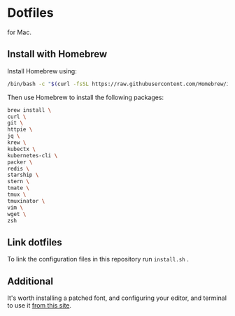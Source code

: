 # Dotfiles

for Mac.

## Install with Homebrew

Install Homebrew using:

```bash
/bin/bash -c "$(curl -fsSL https://raw.githubusercontent.com/Homebrew/install/HEAD/install.sh)"
```

Then use Homebrew to install the following packages:

```bash
brew install \
curl \
git \
httpie \
jq \
krew \
kubectx \
kubernetes-cli \
packer \
redis \
starship \
stern \
tmate \
tmux \
tmuxinator \
vim \
wget \
zsh
```

## Link dotfiles

To link the configuration files in this repository run `install.sh` .

## Additional

It's worth installing a patched font, and configuring your editor, and terminal to use it [from this site](https://www.nerdfonts.com/font-downloads).
